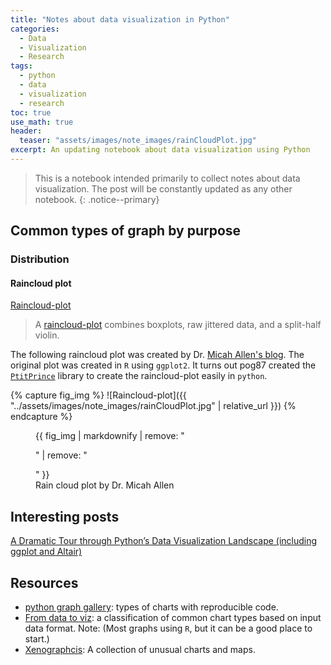 ```yaml
---
title: "Notes about data visualization in Python"
categories:
  - Data
  - Visualization
  - Research
tags:
  - python
  - data
  - visualization
  - research
toc: true
use_math: true
header:
  teaser: "assets/images/note_images/rainCloudPlot.jpg"
excerpt: An updating notebook about data visualization using Python
---
```


>This is a notebook intended primarily to collect notes about data visualization. The post will be constantly updated as any other notebook.
{: .notice--primary}

## Common types of graph by purpose

### Distribution

#### Raincloud plot

[Raincloud-plot](https://xeno.graphics/raincloud-plot/)

>A [raincloud-plot](https://xeno.graphics/raincloud-plot/) combines boxplots, raw jittered data, and a split-half violin.

The following raincloud plot was created by Dr. [Micah Allen's blog](https://micahallen.org/2018/03/15/introducing-raincloud-plots/). The original plot was created in `R` using `ggplot2`. It turns out pog87 created the [`PtitPrince`](https://github.com/pog87/PtitPrince) library to create the raincloud-plot easily in `python`.

{% capture fig_img %}
![Raincloud-plot]({{ "../assets/images/note_images/rainCloudPlot.jpg" | relative_url }})
{% endcapture %}

<figure>
  {{ fig_img | markdownify | remove: "<p>" | remove: "</p>" }}
  <figcaption style="center">Rain cloud plot by Dr. Micah Allen</figcaption>
</figure>

## Interesting posts

[A Dramatic Tour through Python’s Data Visualization Landscape (including ggplot and Altair)](https://dsaber.com/2016/10/02/a-dramatic-tour-through-pythons-data-visualization-landscape-including-ggplot-and-altair/)

## Resources

- [python graph gallery](https://python-graph-gallery.com/): types of charts with reproducible code. 
- [From data to viz](https://www.data-to-viz.com/): a classification of common chart types based on input data format. 
  Note: (Most graphs using `R`, but it can be a good place to start.)
- [Xenographcis](https://xeno.graphics/): A collection of unusual charts and maps. 